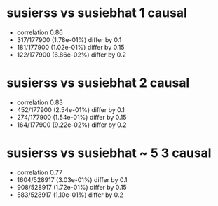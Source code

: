 # susierss vs susiebhat  1 causal

- correlation 0.86
- 317/177900 (1.78e-01%) differ by 0.1
- 181/177900 (1.02e-01%) differ by 0.15
- 122/177900 (6.86e-02%) differ by 0.2


# susierss vs susiebhat  2 causal

- correlation 0.83
- 452/177900 (2.54e-01%) differ by 0.1
- 274/177900 (1.54e-01%) differ by 0.15
- 164/177900 (9.22e-02%) differ by 0.2


# susierss vs susiebhat  ~ 5 3 causal

- correlation 0.77
- 1604/528917 (3.03e-01%) differ by 0.1
- 908/528917 (1.72e-01%) differ by 0.15
- 583/528917 (1.10e-01%) differ by 0.2


